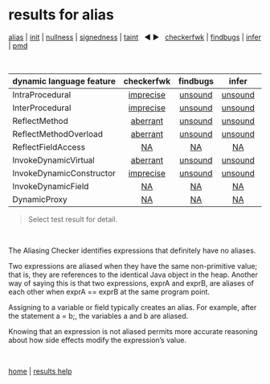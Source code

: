 # results for alias

[alias](https://github.com/michaelemery/staticanalysis/blob/master/results/alias/README.md) | [init](https://github.com/michaelemery/staticanalysis/blob/master/results/init/README.md) | [nullness](https://github.com/michaelemery/staticanalysis/blob/master/results/nullness/README.md) | [signedness](https://github.com/michaelemery/staticanalysis/blob/master/results/signedness/README.md) | [taint](https://github.com/michaelemery/staticanalysis/blob/master/results/taint/README.md) &nbsp; &#x25c0; &#x25b6; &nbsp; [checkerfwk](https://github.com/michaelemery/staticanalysis/blob/master/results/tool/checkerframework.md) | [findbugs](https://github.com/michaelemery/staticanalysis/blob/master/results/tool/findbugs.md) | [infer](https://github.com/michaelemery/staticanalysis/blob/master/results/tool/infer.md) | [pmd](https://github.com/michaelemery/staticanalysis/blob/master/results/tool/pmd.md)

<br>

| dynamic language feature | checkerfwk | findbugs | infer | pmd | 
| --- | :---: | :---: | :---: | :---: |
| IntraProcedural | [imprecise](https://github.com/michaelemery/staticanalysis/blob/master/results/alias/checkerframework.md#IntraProcedural) | [unsound](https://github.com/michaelemery/staticanalysis/blob/master/results/alias/findbugs.md#IntraProcedural) | [unsound](https://github.com/michaelemery/staticanalysis/blob/master/results/alias/infer.md#IntraProcedural) | [unsound](https://github.com/michaelemery/staticanalysis/blob/master/results/alias/pmd.md#IntraProcedural) |
| InterProcedural | [imprecise](https://github.com/michaelemery/staticanalysis/blob/master/results/alias/checkerframework.md#InterProcedural) | [unsound](https://github.com/michaelemery/staticanalysis/blob/master/results/alias/findbugs.md#InterProcedural) | [unsound](https://github.com/michaelemery/staticanalysis/blob/master/results/alias/infer.md#InterProcedural) | [unsound](https://github.com/michaelemery/staticanalysis/blob/master/results/alias/pmd.md#InterProcedural) |
| ReflectMethod | [aberrant](https://github.com/michaelemery/staticanalysis/blob/master/results/alias/checkerframework.md#ReflectMethod) | [unsound](https://github.com/michaelemery/staticanalysis/blob/master/results/alias/findbugs.md#ReflectMethod) | [unsound](https://github.com/michaelemery/staticanalysis/blob/master/results/alias/infer.md#ReflectMethod) | [unsound](https://github.com/michaelemery/staticanalysis/blob/master/results/alias/pmd.md#ReflectMethod) |
| ReflectMethodOverload | [aberrant](https://github.com/michaelemery/staticanalysis/blob/master/results/alias/checkerframework.md#ReflectOMethodOverload) | [unsound](https://github.com/michaelemery/staticanalysis/blob/master/results/alias/findbugs.md#ReflectOMethodOverload) | [unsound](https://github.com/michaelemery/staticanalysis/blob/master/results/alias/infer.md#ReflectOMethodOverload) | [unsound](https://github.com/michaelemery/staticanalysis/blob/master/results/alias/pmd.md#ReflectOMethodOverload) |
| ReflectFieldAccess | [NA](https://github.com/michaelemery/staticanalysis/blob/master/results/alias/checkerframework.md#ReflectFieldAccess) | [NA](https://github.com/michaelemery/staticanalysis/blob/master/results/alias/findbugs.md#ReflectFieldAccess) | [NA](https://github.com/michaelemery/staticanalysis/blob/master/results/alias/infer.md#ReflectFieldAccess) | [NA](https://github.com/michaelemery/staticanalysis/blob/master/results/alias/pmd.md#ReflectFieldAccess) |
| InvokeDynamicVirtual | [aberrant](https://github.com/michaelemery/staticanalysis/blob/master/results/alias/checkerframework.md#InvokeDynamicVirtual) | [unsound](https://github.com/michaelemery/staticanalysis/blob/master/results/alias/findbugs.md#InvokeDynamicVirtual) | [unsound](https://github.com/michaelemery/staticanalysis/blob/master/results/alias/infer.md#InvokeDynamicVirtual) | [unsound](https://github.com/michaelemery/staticanalysis/blob/master/results/alias/pmd.md#InvokeDynamicVirtual) |
| InvokeDynamicConstructor | [imprecise](https://github.com/michaelemery/staticanalysis/blob/master/results/alias/checkerframework.md#InvokeDynamicConstructor) | [unsound](https://github.com/michaelemery/staticanalysis/blob/master/results/alias/findbugs.md#InvokeDynamicConstructor) | [unsound](https://github.com/michaelemery/staticanalysis/blob/master/results/alias/infer.md#InvokeDynamicConstructor) | [unsound](https://github.com/michaelemery/staticanalysis/blob/master/results/alias/pmd.md#InvokeDynamicConstructor) |
| InvokeDynamicField | [NA](https://github.com/michaelemery/staticanalysis/blob/master/results/alias/checkerframework.md#InvokeDynamicField) | [NA](https://github.com/michaelemery/staticanalysis/blob/master/results/alias/findbugs.md#InvokeDynamicField) | [NA](https://github.com/michaelemery/staticanalysis/blob/master/results/alias/infer.md#InvokeDynamicField) | [NA](https://github.com/michaelemery/staticanalysis/blob/master/results/alias/pmd.md#InvokeDynamicField) |
| DynamicProxy | [NA](https://github.com/michaelemery/staticanalysis/blob/master/results/alias/checkerframework.md#DynamicProxy) | [NA](https://github.com/michaelemery/staticanalysis/blob/master/results/alias/findbugs.md#DynamicProxy) | [NA](https://github.com/michaelemery/staticanalysis/blob/master/results/alias/infer.md#DynamicProxy) | [NA](https://github.com/michaelemery/staticanalysis/blob/master/results/alias/pmd.md#DynamicProxy) |

> Select test result for detail.

<br>

The Aliasing Checker identifies expressions that definitely have no aliases.

Two expressions are aliased when they have the same non-primitive value; that is, they are references to the identical Java object in the heap. Another way of saying this is that two expressions, exprA and exprB, are aliases of each other when exprA == exprB at the same program point.

Assigning to a variable or field typically creates an alias. For example, after the statement a = b;, the variables a and b are aliased.

Knowing that an expression is not aliased permits more accurate reasoning about how side effects modify the expression’s value.

<br>

[home](https://github.com/michaelemery/staticanalysis) | [results help](https://github.com/michaelemery/staticanalysis/blob/master/results/README.md)
